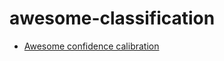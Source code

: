 # awesome-classification


* [Awesome confidence calibration](https://github.com/tor4z/awesome-classification/blob/master/confidence-calibration.md)
